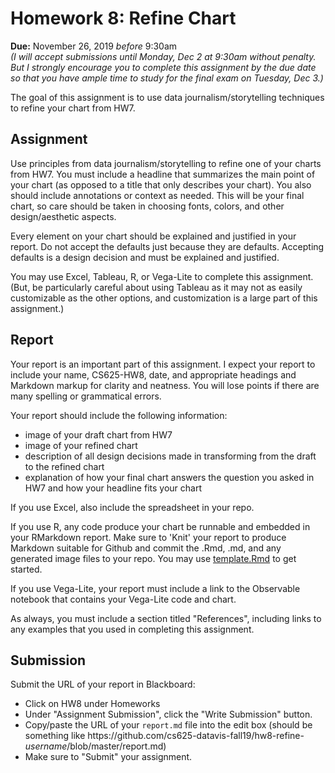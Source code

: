 # Homework 8: Refine Chart

**Due:** November 26, 2019 *before* 9:30am 
<br/>*(I will accept submissions until Monday, Dec 2 at 9:30am without penalty. But I strongly encourage you to complete this assignment by the due date so that you have ample time to study for the final exam on Tuesday, Dec 3.)* 

The goal of this assignment is to use data journalism/storytelling techniques to refine your chart from HW7.

## Assignment

Use principles from data journalism/storytelling to refine one of your charts from HW7.  You must include a headline that summarizes the main point of your chart (as opposed to a title that only describes your chart). You also should include annotations or context as needed.  This will be your final chart, so care should be taken in choosing fonts, colors, and other design/aesthetic aspects.

Every element on your chart should be explained and justified in your report. Do not accept the defaults just because they are defaults. Accepting defaults is a design decision and must be explained and justified.

You may use Excel, Tableau, R, or Vega-Lite to complete this assignment. (But, be particularly careful about using Tableau as it may not as easily customizable as the other options, and customization is a large part of this assignment.)

## Report

Your report is an important part of this assignment. I expect your report to include your name, CS625-HW8, date, and appropriate headings and Markdown markup for clarity and neatness. You will lose points if there are many spelling or grammatical errors. 

Your report should include the following information:
* image of your draft chart from HW7
* image of your refined chart
* description of all design decisions made in transforming from the draft to the refined chart 
* explanation of how your final chart answers the question you asked in HW7 and how your headline fits your chart

If you use Excel, also include the spreadsheet in your repo.

If you use R, any code produce your chart be runnable and embedded in your RMarkdown report. Make sure to 'Knit' your report to produce Markdown suitable for Github and commit the .Rmd, .md, and any generated image files to your repo. You may use [template.Rmd](https://github.com/cs625-datavis-fall19/assignments/blob/master/template.Rmd) to get started.

If you use Vega-Lite, your report must include a link to the Observable notebook that contains your Vega-Lite code and chart.

As always, you must include a section titled "References", including links to any examples that you used in completing this assignment.


## Submission
Submit the URL of your report in Blackboard:
* Click on HW8 under Homeworks
* Under "Assignment Submission", click the "Write Submission" button.
* Copy/paste the URL of your `report.md` file into the edit box (should be something like https<nolink>://github.com/cs625-datavis-fall19/hw8-refine-*username*/blob/master/report.md)
* Make sure to "Submit" your assignment.
